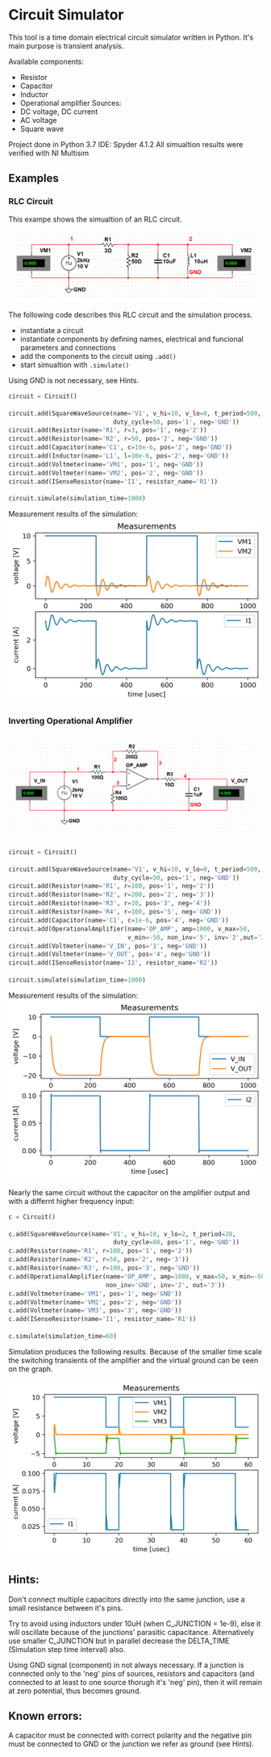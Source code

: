 # Circuit Simulator
This tool is a time domain electrical circuit simulator written in Python.
It's main purpose is transient analysis.

Available components:
 - Resistor
 - Capacitor
 - Inductor
 - Operational amplifier
Sources:
 - DC voltage, DC current
 - AC voltage
 - Square wave

Project done in Python 3.7
IDE: Spyder 4.1.2
All simualtion results were verified with NI Multisim

## Examples
### RLC Circuit

This exampe shows the simualtion of an RLC circuit.

![RLC circuit](https://github.com/kkovati/Circuit_Simulator/blob/master/examples/RLC_circuit/RLC_circuit.png?raw=true)

The following code describes this RLC circuit and the simulation process.
 - instantiate a circuit
 - instantiate components by defining names, electrical and funcional parameters and connections
 - add the components to the circuit using `.add()`
 - start simualtion with `.simulate()`
 
Using GND is not necessary, see Hints.
```python
circuit = Circuit()  

circuit.add(SquareWaveSource(name='V1', v_hi=10, v_lo=0, t_period=500, 
                             duty_cycle=50, pos='1', neg='GND'))
circuit.add(Resistor(name='R1', r=3, pos='1', neg='2')) 
circuit.add(Resistor(name='R2', r=50, pos='2', neg='GND'))
circuit.add(Capacitor(name='C1', c=10e-6, pos='2', neg='GND'))
circuit.add(Inductor(name='L1', l=10e-6, pos='2', neg='GND'))
circuit.add(Voltmeter(name='VM1', pos='1', neg='GND'))
circuit.add(Voltmeter(name='VM2', pos='2', neg='GND'))
circuit.add(ISenseResistor(name='I1', resistor_name='R1')) 

circuit.simulate(simulation_time=1000)
```

Measurement results of the simulation:
![RLC results](https://github.com/kkovati/Circuit_Simulator/blob/master/examples/RLC_circuit/RLC_sim_results.png?raw=true)

### Inverting Operational Amplifier
 
    
    
![OpAmp_inverter](https://github.com/kkovati/Circuit_Simulator/blob/master/examples/OpAmp_inverter/OpAmp_inverter.png?raw=true)

```python
circuit = Circuit()  

circuit.add(SquareWaveSource(name='V1', v_hi=10, v_lo=0, t_period=500, 
                             duty_cycle=50, pos='1', neg='GND'))
circuit.add(Resistor(name='R1', r=100, pos='1', neg='2')) 
circuit.add(Resistor(name='R2', r=200, pos='2', neg='3'))
circuit.add(Resistor(name='R3', r=10, pos='3', neg='4'))
circuit.add(Resistor(name='R4', r=100, pos='5', neg='GND'))
circuit.add(Capacitor(name='C1', c=1e-6, pos='4', neg='GND'))
circuit.add(OperationalAmplifier(name='OP_AMP', amp=1000, v_max=50, 
                                 v_min=-50, non_inv='5', inv='2',out='3'))
circuit.add(Voltmeter(name='V_IN', pos='1', neg='GND'))
circuit.add(Voltmeter(name='V_OUT', pos='4', neg='GND'))
circuit.add(ISenseResistor(name='I2', resistor_name='R2')) 

circuit.simulate(simulation_time=1000)
```

Measurement results of the simulation:
![OpAmp_results](https://github.com/kkovati/Circuit_Simulator/blob/master/examples/OpAmp_inverter/OpAmp_results.png?raw=true)


Nearly the same circuit without the capacitor on the amplifier output and with 
a differnt higher frequency input:

```python
c = Circuit() 

c.add(SquareWaveSource(name='V1', v_hi=10, v_lo=2, t_period=20, 
                             duty_cycle=80, pos='1', neg='GND'))
c.add(Resistor(name='R1', r=100, pos='1', neg='2')) 
c.add(Resistor(name='R2', r=50, pos='2', neg='3'))
c.add(Resistor(name='R3', r=100, pos='3', neg='GND'))
c.add(OperationalAmplifier(name='OP_AMP', amp=1000, v_max=50, v_min=-50, 
                           non_inv='GND', inv='2', out='3'))
c.add(Voltmeter(name='VM1', pos='1', neg='GND'))
c.add(Voltmeter(name='VM2', pos='2', neg='GND'))
c.add(Voltmeter(name='VM3', pos='3', neg='GND'))
c.add(ISenseResistor(name='I1', resistor_name='R1'))

c.simulate(simulation_time=60)
```
Simulation produces the following results. Because of the smaller time scale
the switching transients of the amplifier and the virtual ground can be seen 
on the graph.

![OpAmp_results](https://github.com/kkovati/Circuit_Simulator/blob/master/test/opamp_test_results.png?raw=true)
    
## Hints:
Don't connect multiple capacitors directly into the same junction, use a small 
resistance between it's pins.

Try to avoid using inductors under 10uH (when C_JUNCTION = 1e-9), else it will 
oscillate because of the junctions' parasitic capacitance. 
Alternatively use smaller C_JUNCTION but in parallel decrease the DELTA_TIME 
(Simulation step time interval) also.

Using GND signal (component) in not always necessary. If a junction is 
connected only to the 'neg' pins of sources, resistors and capacitors 
(and connected to at least to one source thorugh it's 'neg' pin), 
then it will remain at zero potential, thus becomes ground.

## Known errors:
A capacitor must be connected with correct polarity and the negative pin 
must be connected to GND or the junction we refer as ground (see Hints).






